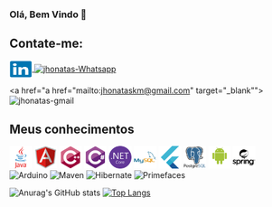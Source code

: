 ### Olá, Bem Vindo 👋
## Contate-me:
<p>
<a href="https://www.linkedin.com/in/jhonatas-katayama-marques/" target="_blank">
<img align="center" alt="jhonatas-linkedin" height="30" width="40" src="https://raw.githubusercontent.com/devicons/devicon/master/icons/linkedin/linkedin-original.svg" style="max-width:100%;">
</a>

<a href="https://api.whatsapp.com/send?phone=5518996801054">
<img align="center" alt="jhonatas-Whatsapp" height="40" width="40" src="https://i.pinimg.com/originals/7e/68/35/7e68352dbb78715ab8d44d647164cff8.png" style="max-width:100%;">
</a>

<a href="a href="mailto:jhonataskm@gmail.com" target="_blank"">
<img align="center" alt="jhonatas-gmail" height="30" width="30" src="https://image.similarpng.com/very-thumbnail/2020/12/Most-popular-icon-Gmail-premium-vector-PNG.png" style="max-width:100%;">
</a>
</p>

## Meus conhecimentos
<p>
<a>
  <img alt="Java" height="40" width="40" src="https://raw.githubusercontent.com/devicons/devicon/master/icons/java/java-original-wordmark.svg" style="max-width:100%;"></img>
  <img alt="Angular" height="40" width="40" src="https://raw.githubusercontent.com/devicons/devicon/master/icons/angularjs/angularjs-original.svg" style="max-width:100%;"></img>
  <img alt="C++" height="40" width="40" src="https://raw.githubusercontent.com/devicons/devicon/master/icons/cplusplus/cplusplus-original.svg" style="max-width:100%;"></img>
  <img alt="C#" height="40" width="40" src="https://raw.githubusercontent.com/devicons/devicon/master/icons/csharp/csharp-original.svg" style="max-width:100%;"></img>
  <img alt=".NET" height="40" width="40" src="https://raw.githubusercontent.com/devicons/devicon/master/icons/dotnetcore/dotnetcore-original.svg" style="max-width:100%;">
  </img>
  <img alt="MySQL" height="40" width="40" src="https://raw.githubusercontent.com/devicons/devicon/master/icons/mysql/mysql-original-wordmark.svg" style="max-width:100%;">
  </img>
   <img alt="Flutter" height="40" width="40" src="https://raw.githubusercontent.com/devicons/devicon/master/icons/flutter/flutter-original.svg" style="max-width:100%;">
  </img>
  <img alt="PostgreSQL" height="40" width="40" src="https://raw.githubusercontent.com/devicons/devicon/master/icons/postgresql/postgresql-original-wordmark.svg" style="max-width:100%;">
  </img>
  <img alt="Android" height="40" width="40" src="https://raw.githubusercontent.com/devicons/devicon/master/icons/android/android-original-wordmark.svg" style="max-width:100%;">
  </img>
    <img alt="Spring" height="40" width="40" src="https://raw.githubusercontent.com/devicons/devicon/master/icons/spring/spring-plain-wordmark.svg" style="max-width:100%;">
  </img>
   </img>
    <img alt="Arduino" height="40" width="40" src="https://www.pngfind.com/pngs/m/116-1162365_eclipse-icons-arduino-ide-logo-hd-png-download.png" style="max-width:100%;">
  </img>
  <img alt="Maven" height="40" width="70" src="https://lh3.googleusercontent.com/proxy/4_Y8RbM-k8UVg6vqxvd-loYOccgcClaOr7REyXB5GFe-HZkUo_3gEgvbNb7GJu_qTQJyF9NdD1Pvdb_h0UQnOoIKgyjC1Ew7nblTP-0WGP0vpQ5Y5zafqGVxlRY2LJwPrJY" style="max-width:100%;">
  </img>
  <img alt="Hibernate" height="40" width="70" src="https://arquivo.devmedia.com.br/marketing/img/guia-hibernate-38312.png" style="max-width:100%;">
  </img>
  <img alt="Primefaces" height="40" width="70" src="https://img2.gratispng.com/20181122/uog/kisspng-primefaces-javaserver-faces-user-interface-compute-5bf762cd2533b3.0761968615429393411524.jpg" style="max-width:100%;">
  </img>
</a>

![Anurag's GitHub stats](https://github-readme-stats.vercel.app/api?username=JhonMarques&show_icons=true&theme=radical)
[![Top Langs](https://github-readme-stats.vercel.app/api/top-langs/?username=JhonMarques&layout=compact)](https://github.com/JhonMarques/github-readme-stats)

</p>


<!--
**JhonMarques/JhonMarques** is a ✨ _special_ ✨ repository because its `README.md` (this file) appears on your GitHub profile.

Here are some ideas to get you started:

- 🔭 I’m currently working on ...
- 🌱 I’m currently learning ...
- 👯 I’m looking to collaborate on ...
- 🤔 I’m looking for help with ...
- 💬 Ask me about ...
- 📫 How to reach me: ...
- 😄 Pronouns: ...
- ⚡ Fun fact: ...
-->
